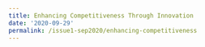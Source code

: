 ```yaml
---
title: Enhancing Competitiveness Through Innovation
date: '2020-09-29'
permalink: /issue1-sep2020/enhancing-competitiveness
---
```





